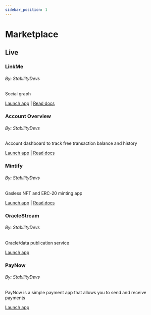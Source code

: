 ```yaml
---
sidebar_position: 1
---
```


# Marketplace

## Live

<div class="container text-center">
    <div class="row row-cols-1 row-cols-md-3a g-4">
        <div class="col">
            <div class="card card-body h-100 d-flex flex-column">
                <div class="card-body">
                    <h3>LinkMe</h3>
                    <h6>By: StabilityDevs</h6>
                    <p class="card-text">Social graph</p>
                    <a href="https://stblchain.app/" class="card-link">Launch app</a>
                    <a class="card-text"> | </a>
                    <a href="https://medium.com/stabilitynetwork/building-linkme-on-stability-f92917a67851" class="card-link">Read docs</a>
                </div>
            </div>
        </div>
        <div class="col">
            <div class="card card-body h-100 d-flex flex-column">
                <div class="card-body">
                    <h3>Account Overview</h3>
                    <h6>By: StabilityDevs</h6>
                    <p class="card-text">Account dashboard to track free transaction balance and history</p>
                    <a href="https://account.stabilityprotocol.com" class="card-link">Launch app</a>
                    <a class="card-text"> | </a>
                    <a href="../users/using_stability/portal" class="card-link">Read docs</a>
                </div>
            </div>
        </div>
        <div class="col">
            <div class="card card-body h-100 d-flex flex-column">
                <div class="card-body">
                    <h3>Mintify</h3>
                    <h6>By: StabilityDevs</h6>
                    <p class="card-text">Gasless NFT and ERC-20 minting app</p>
                    <a href="https://mintify.stabilityprotocol.com" class="card-link">Launch app</a>
                    <a class="card-text"> | </a>
                    <a href="https://medium.com/stabilitynetwork/mintify-product-demo-for-the-easiest-onboarding-experience-in-blockchain-5754340741a9" class="card-link">Read docs</a>
                </div>
            </div>
        </div>
    </div>
     <div class="row row-cols-1 row-cols-md-3a g-4">
        <div class="col">
            <div class="card card-body h-100 d-flex flex-column">
                <div class="card-body">
                    <h3>OracleStream</h3>
                    <h6>By: StabilityDevs</h6>
                    <p class="card-text">Oracle/data publication service</p>
                    <a href="https://oracles.stabilityprotocol.com" class="card-link">Launch app</a>
                </div>
            </div>
        </div>
        <div class="col">
            <div class="card card-body h-100 d-flex flex-column">
                <div class="card-body">
                    <h3>PayNow</h3>
                    <h6>By: StabilityDevs</h6>
                    <p class="card-text">PayNow is a simple payment app that allows you to send and receive payments</p>
                    <a href="https://paynow.stabilityprotocol.com" class="card-link">Launch app</a>
                </div>
            </div>
        </div>
    </div>
</div>
